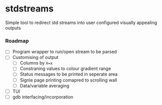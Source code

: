 # stdstreams
Simple tool to redirect std streams into user configured visually appealing outputs

### Roadmap
- [ ] Program wrapper to run/open stream to be parsed
- [ ] Customising of output
  - [ ] Columns by `X=x`
  - [ ] Constraning values to colour gradient range
  - [ ] Status messages to be printed in seperate area
  - [ ] Signle page printing comapred to scrolling wall
  - [ ] Data/variable averaging
- [ ] TUI
- [ ] gdb interfacing/incorporation
